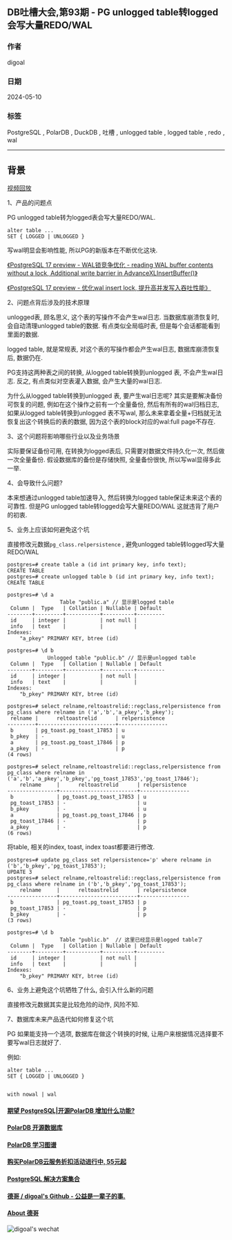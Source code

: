 ## DB吐槽大会,第93期 - PG unlogged table转logged会写大量REDO/WAL   
          
### 作者          
digoal          
          
### 日期          
2024-05-10          
          
### 标签          
PostgreSQL , PolarDB , DuckDB , 吐槽 , unlogged table , logged table , redo , wal   
          
----          
          
## 背景          
[视频回放]()          
          
1、产品的问题点          
      
PG unlogged table转为logged表会写大量REDO/WAL.     
```  
alter table ...   
SET { LOGGED | UNLOGGED }   
```  
    
写wal明显会影响性能, 所以PG的新版本在不断优化这块.  
  
[《PostgreSQL 17 preview - WAL锁竞争优化 - reading WAL buffer contents without a lock, Additional write barrier in AdvanceXLInsertBuffer()》](../202312/20231220_01.md)      
    
[《PostgreSQL 17 preview - 优化wal insert lock, 提升高并发写入吞吐性能》](../202307/20230726_01.md)      
  
2、问题点背后涉及的技术原理         
    
unlogged表, 顾名思义, 这个表的写操作不会产生wal日志. 当数据库崩溃恢复时, 会自动清理unlogged table的数据.  有点类似全局临时表, 但是每个会话都能看到里面的数据.    
  
logged table, 就是常规表, 对这个表的写操作都会产生wal日志, 数据库崩溃恢复后, 数据仍在.    
  
PG支持这两种表之间的转换, 从logged table转换到unlogged 表, 不会产生wal日志.  反之, 有点类似对空表灌入数据, 会产生大量的wal日志.    
  
为什么从logged table转换到unlogged 表, 要产生wal日志呢? 其实是要解决备份可恢复的问题, 例如在这个操作之前有一个全量备份, 然后有所有的wal归档日志, 如果从logged table转换到unlogged 表不写wal, 那么未来拿着全量+归档就无法恢复出这个转换后的表的数据, 因为这个表的block对应的wal:full page不存在.    
  
3、这个问题将影响哪些行业以及业务场景      
      
实际要保证备份可用, 在转换为logged表后, 只需要对数据文件持久化一次, 然后做一次全量备份. 假设数据库的备份是存储快照, 全量备份很快, 所以写wal显得多此一举.    
       
4、会导致什么问题?          
  
本来想通过unlogged table加速导入, 然后转换为logged table保证未来这个表的可靠性. 但是PG unlogged table转logged会写大量REDO/WAL 这就违背了用户的初衷.   
  
5、业务上应该如何避免这个坑          
      
直接修改元数据`pg_class.relpersistence` , 避免unlogged table转logged写大量REDO/WAL   
```  
postgres=# create table a (id int primary key, info text);  
CREATE TABLE  
postgres=# create unlogged table b (id int primary key, info text);  
CREATE TABLE  
  
postgres=# \d a  
                 Table "public.a" // 显示是logged table  
 Column |  Type   | Collation | Nullable | Default   
--------+---------+-----------+----------+---------  
 id     | integer |           | not null |   
 info   | text    |           |          |   
Indexes:  
    "a_pkey" PRIMARY KEY, btree (id)  
  
postgres=# \d b  
             Unlogged table "public.b" // 显示是unlogged table  
 Column |  Type   | Collation | Nullable | Default   
--------+---------+-----------+----------+---------  
 id     | integer |           | not null |   
 info   | text    |           |          |   
Indexes:  
    "b_pkey" PRIMARY KEY, btree (id)  
```  
  
```  
postgres=# select relname,reltoastrelid::regclass,relpersistence from pg_class where relname in ('a','b','a_pkey','b_pkey');  
 relname |      reltoastrelid      | relpersistence   
---------+-------------------------+----------------  
 b       | pg_toast.pg_toast_17853 | u  
 b_pkey  | -                       | u  
 a       | pg_toast.pg_toast_17846 | p  
 a_pkey  | -                       | p  
(4 rows)  
  
postgres=# select relname,reltoastrelid::regclass,relpersistence from pg_class where relname in ('a','b','a_pkey','b_pkey','pg_toast_17853','pg_toast_17846');  
    relname     |      reltoastrelid      | relpersistence   
----------------+-------------------------+----------------  
 b              | pg_toast.pg_toast_17853 | u  
 pg_toast_17853 | -                       | u  
 b_pkey         | -                       | u  
 a              | pg_toast.pg_toast_17846 | p  
 pg_toast_17846 | -                       | p  
 a_pkey         | -                       | p  
(6 rows)  
```  
  
将table, 相关的index, toast, index toast都要进行修改.    
  
```  
postgres=# update pg_class set relpersistence='p' where relname in ('b','b_pkey','pg_toast_17853');  
UPDATE 3  
postgres=# select relname,reltoastrelid::regclass,relpersistence from pg_class where relname in ('b','b_pkey','pg_toast_17853');  
    relname     |      reltoastrelid      | relpersistence   
----------------+-------------------------+----------------  
 b              | pg_toast.pg_toast_17853 | p  
 pg_toast_17853 | -                       | p  
 b_pkey         | -                       | p  
(3 rows)  
  
postgres=# \d b  
                 Table "public.b"  // 这里已经显示是logged table了  
 Column |  Type   | Collation | Nullable | Default   
--------+---------+-----------+----------+---------  
 id     | integer |           | not null |   
 info   | text    |           |          |   
Indexes:  
    "b_pkey" PRIMARY KEY, btree (id)  
```  
  
  
6、业务上避免这个坑牺牲了什么, 会引入什么新的问题          
    
直接修改元数据其实是比较危险的动作, 风险不知.    
  
7、数据库未来产品迭代如何修复这个坑          
    
PG 如果能支持一个选项, 数据库在做这个转换的时候, 让用户来根据情况选择要不要写wal日志就好了.  
  
例如:   
```  
alter table ...   
SET { LOGGED | UNLOGGED }   
  
  
with nowal | wal  
```  
     
  
#### [期望 PostgreSQL|开源PolarDB 增加什么功能?](https://github.com/digoal/blog/issues/76 "269ac3d1c492e938c0191101c7238216")
  
  
#### [PolarDB 开源数据库](https://openpolardb.com/home "57258f76c37864c6e6d23383d05714ea")
  
  
#### [PolarDB 学习图谱](https://www.aliyun.com/database/openpolardb/activity "8642f60e04ed0c814bf9cb9677976bd4")
  
  
#### [购买PolarDB云服务折扣活动进行中, 55元起](https://www.aliyun.com/activity/new/polardb-yunparter?userCode=bsb3t4al "e0495c413bedacabb75ff1e880be465a")
  
  
#### [PostgreSQL 解决方案集合](../201706/20170601_02.md "40cff096e9ed7122c512b35d8561d9c8")
  
  
#### [德哥 / digoal's Github - 公益是一辈子的事.](https://github.com/digoal/blog/blob/master/README.md "22709685feb7cab07d30f30387f0a9ae")
  
  
#### [About 德哥](https://github.com/digoal/blog/blob/master/me/readme.md "a37735981e7704886ffd590565582dd0")
  
  
![digoal's wechat](../pic/digoal_weixin.jpg "f7ad92eeba24523fd47a6e1a0e691b59")
  
